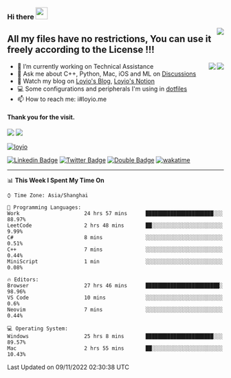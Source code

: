 <h3 align="left">Hi there <img src="https://media.giphy.com/media/hvRJCLFzcasrR4ia7z/giphy.gif" width="28"></h3>
<a align="right" href="https://github.com/loyio/loyio/blob/master/STAR/README.md"><img align="right" src="https://img.shields.io/badge/LOYIO-STAR-green" /></a>

## All my files have no restrictions, You can use it freely according to the License !!!

<a href="https://github.com/loyio#gh-light-mode-only">
     <img align="right"  src="https://loy-readme.vercel.app/api/top-langs/?username=loyio&langs_count=6&hide=css,html,jupyter%20notebook" />
</a>

<a href="https://github.com/loyio#gh-dark-mode-only">
  <img align="right"  src="https://loy-readme.vercel.app/api/top-langs/?username=loyio&langs_count=6&theme=slateorange&hide=css,html,jupyter%20notebook" />
</a>



- 🔭 I’m currently working on Technical Assistance
- 💬 Ask me about C++, Python, Mac, iOS and ML on [Discussions](https://github.com/loyio/blog/discussions)
- 📔 Watch my blog on [Loyio's Blog](https://loyio.me), [Loyio's Notion](https://loyio.notion.site/loyio/Loyio-s-Dashboard-2f56bd29222a445ea9d9e8802a1ac83b)
- 💻 Some configurations and peripherals I'm using in [dotfiles](https://github.com/loyio/dotfiles)
- 📫 How to reach me: i#loyio.me


#### Thank you for the visit.
<img src="http://profile-counter.glitch.me/loyio/count.svg" />

<img src="https://loy-readme.vercel.app/api?username=loyio&show_icons=true&hide=stars&include_all_commits=true&hide_title=true&theme=slateorange" />

     

[![loyio](https://github-profile-trophy.vercel.app/?username=loyio&theme=onedark&column=4)](https://github.com/loyio)

[![Linkedin Badge](https://img.shields.io/badge/-@loyio-0077b5?style=flat-square&logo=Linkedin&logoColor=white&labelColor=0077b5&link=https://www.linkedin.com/in/loyio-hex-363172158/)](https://www.linkedin.com/in/loyio-hex-363172158/)
[![Twitter Badge](https://img.shields.io/badge/-@loyiome-1ca0f1?style=flat-square&labelColor=1ca0f1&logo=twitter&logoColor=white&link=https://twitter.com/loyiome)](https://twitter.com/loyiome)
[![Double Badge](https://img.shields.io/badge/@loyio-007722?style=flat&logo=Douban&logoColor=white)](https://www.douban.com/people/susmote)
[![wakatime](https://wakatime.com/badge/user/c0ddc104-5a20-41d1-ab9a-c4d9ea20a4d9.svg)](https://wakatime.com/@c0ddc104-5a20-41d1-ab9a-c4d9ea20a4d9)

-------
<!--START_SECTION:waka-->
📊 **This Week I Spent My Time On** 

```text
⌚︎ Time Zone: Asia/Shanghai

💬 Programming Languages: 
Work                     24 hrs 57 mins      ██████████████████████░░░   88.97% 
LeetCode                 2 hrs 48 mins       ██░░░░░░░░░░░░░░░░░░░░░░░   9.99% 
C#                       8 mins              ░░░░░░░░░░░░░░░░░░░░░░░░░   0.51% 
C++                      7 mins              ░░░░░░░░░░░░░░░░░░░░░░░░░   0.44% 
MiniScript               1 min               ░░░░░░░░░░░░░░░░░░░░░░░░░   0.08%

🔥 Editors: 
Browser                  27 hrs 46 mins      ████████████████████████░   98.96% 
VS Code                  10 mins             ░░░░░░░░░░░░░░░░░░░░░░░░░   0.6% 
Neovim                   7 mins              ░░░░░░░░░░░░░░░░░░░░░░░░░   0.44%

💻 Operating System: 
Windows                  25 hrs 8 mins       ██████████████████████░░░   89.57% 
Mac                      2 hrs 55 mins       ██░░░░░░░░░░░░░░░░░░░░░░░   10.43%

```


 Last Updated on 09/11/2022 02:30:38 UTC
<!--END_SECTION:waka-->

